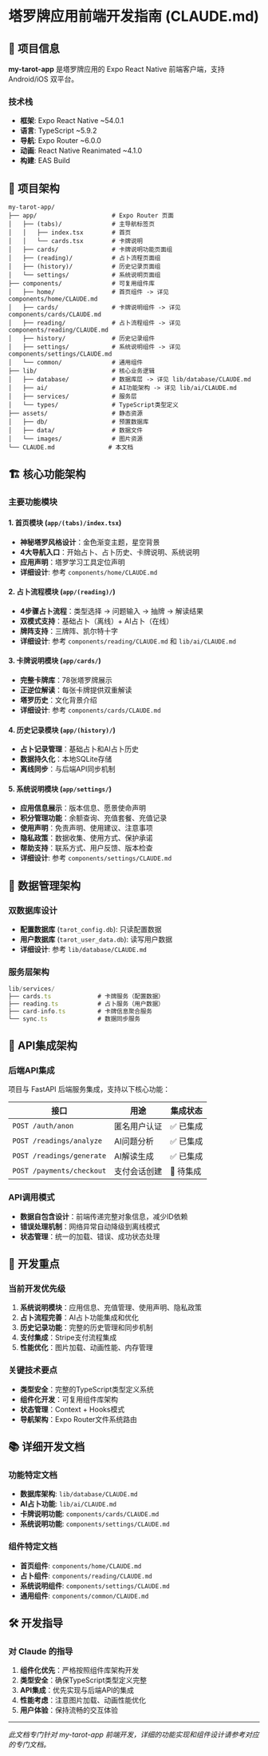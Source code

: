 # 塔罗牌应用前端开发指南 (CLAUDE.md)

## 📱 项目信息

**my-tarot-app** 是塔罗牌应用的 Expo React Native 前端客户端，支持 Android/iOS 双平台。

### 技术栈
- **框架**: Expo React Native ~54.0.1
- **语言**: TypeScript ~5.9.2
- **导航**: Expo Router ~6.0.0
- **动画**: React Native Reanimated ~4.1.0
- **构建**: EAS Build

## 📁 项目架构

```
my-tarot-app/
├── app/                     # Expo Router 页面
│   ├── (tabs)/              # 主导航标签页
│   │   ├── index.tsx        # 首页
│   │   └── cards.tsx        # 卡牌说明
│   ├── cards/               # 卡牌说明功能页面组
│   ├── (reading)/           # 占卜流程页面组
│   ├── (history)/           # 历史记录页面组
│   └── settings/            # 系统说明页面组
├── components/              # 可复用组件库
│   ├── home/                # 首页组件 -> 详见 components/home/CLAUDE.md
│   ├── cards/               # 卡牌说明组件 -> 详见 components/cards/CLAUDE.md
│   ├── reading/             # 占卜流程组件 -> 详见 components/reading/CLAUDE.md
│   ├── history/             # 历史记录组件
│   ├── settings/            # 系统说明组件 -> 详见 components/settings/CLAUDE.md
│   └── common/              # 通用组件
├── lib/                     # 核心业务逻辑
│   ├── database/            # 数据库层 -> 详见 lib/database/CLAUDE.md
│   ├── ai/                  # AI功能架构 -> 详见 lib/ai/CLAUDE.md
│   ├── services/            # 服务层
│   └── types/               # TypeScript类型定义
├── assets/                  # 静态资源
│   ├── db/                  # 预置数据库
│   ├── data/                # 数据文件
│   └── images/              # 图片资源
└── CLAUDE.md               # 本文档
```

## 🏗️ 核心功能架构

### 主要功能模块

#### 1. 首页模块 (`app/(tabs)/index.tsx`)
- **神秘塔罗风格设计**：金色渐变主题，星空背景
- **4大导航入口**：开始占卜、占卜历史、卡牌说明、系统说明
- **应用声明**：塔罗学习工具定位声明
- **详细设计**: 参考 `components/home/CLAUDE.md`

#### 2. 占卜流程模块 (`app/(reading)/`)
- **4步骤占卜流程**：类型选择 → 问题输入 → 抽牌 → 解读结果
- **双模式支持**：基础占卜（离线）+ AI占卜（在线）
- **牌阵支持**：三牌阵、凯尔特十字
- **详细设计**: 参考 `components/reading/CLAUDE.md` 和 `lib/ai/CLAUDE.md`

#### 3. 卡牌说明模块 (`app/cards/`)
- **完整卡牌库**：78张塔罗牌展示
- **正逆位解读**：每张卡牌提供双重解读
- **塔罗历史**：文化背景介绍
- **详细设计**: 参考 `components/cards/CLAUDE.md`

#### 4. 历史记录模块 (`app/(history)/`)
- **占卜记录管理**：基础占卜和AI占卜历史
- **数据持久化**：本地SQLite存储
- **离线同步**：与后端API同步机制

#### 5. 系统说明模块 (`app/settings/`)
- **应用信息展示**：版本信息、愿景使命声明
- **积分管理功能**：余额查询、充值套餐、充值记录
- **使用声明**：免责声明、使用建议、注意事项
- **隐私政策**：数据收集、使用方式、保护承诺
- **帮助支持**：联系方式、用户反馈、版本检查
- **详细设计**: 参考 `components/settings/CLAUDE.md`

## 🔄 数据管理架构

### 双数据库设计
- **配置数据库** (`tarot_config.db`): 只读配置数据
- **用户数据库** (`tarot_user_data.db`): 读写用户数据
- **详细设计**: 参考 `lib/database/CLAUDE.md`

### 服务层架构
```typescript
lib/services/
├── cards.ts             # 卡牌服务（配置数据）
├── reading.ts           # 占卜服务（用户数据）
├── card-info.ts         # 卡牌信息聚合服务
└── sync.ts              # 数据同步服务
```

## 📡 API集成架构

### 后端API集成
项目与 FastAPI 后端服务集成，支持以下核心功能：

| 接口 | 用途 | 集成状态 |
|------|------|----------|
| `POST /auth/anon` | 匿名用户认证 | ✅ 已集成 |
| `POST /readings/analyze` | AI问题分析 | ✅ 已集成 |
| `POST /readings/generate` | AI解读生成 | ✅ 已集成 |
| `POST /payments/checkout` | 支付会话创建 | 🔄 待集成 |

### API调用模式
- **数据自包含设计**：前端传递完整对象信息，减少ID依赖
- **错误处理机制**：网络异常自动降级到离线模式
- **状态管理**：统一的加载、错误、成功状态处理

## 🎯 开发重点

### 当前开发优先级
1. **系统说明模块**：应用信息、充值管理、使用声明、隐私政策
2. **占卜流程完善**：AI占卜功能集成和优化
3. **历史记录功能**：完整的历史管理和同步机制
4. **支付集成**：Stripe支付流程集成
5. **性能优化**：图片加载、动画性能、内存管理

### 关键技术要点
- **类型安全**：完整的TypeScript类型定义系统
- **组件化开发**：可复用组件库架构
- **状态管理**：Context + Hooks模式
- **导航架构**：Expo Router文件系统路由

## 📚 详细开发文档

### 功能特定文档
- **数据库架构**: `lib/database/CLAUDE.md`
- **AI占卜功能**: `lib/ai/CLAUDE.md`
- **卡牌说明功能**: `components/cards/CLAUDE.md`
- **系统说明功能**: `components/settings/CLAUDE.md`

### 组件特定文档
- **首页组件**: `components/home/CLAUDE.md`
- **占卜组件**: `components/reading/CLAUDE.md`
- **系统说明组件**: `components/settings/CLAUDE.md`
- **通用组件**: `components/common/CLAUDE.md`

## 🛠️ 开发指导

### 对 Claude 的指导
1. **组件化优先**：严格按照组件库架构开发
2. **类型安全**：确保TypeScript类型定义完整
3. **API集成**：优先实现与后端API的集成
4. **性能考虑**：注意图片加载、动画性能优化
5. **用户体验**：保持流畅的交互体验

---

*此文档专门针对 my-tarot-app 前端开发，详细的功能实现和组件设计请参考对应的专门文档。*